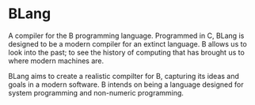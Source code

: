 # BLang
A compiler for the B programming language. Programmed in C, BLang is designed to be a modern compiler for an extinct language. B allows us to look into the past; to see the history of computing that has brought us to where modern machines are.

BLang aims to create a realistic compilter for B, capturing its ideas and goals in a modern software. B intends on being a language designed for system programming and non-numeric programming.
